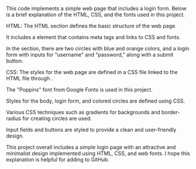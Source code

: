 This code implements a simple web page that includes a login form. Below is a brief explanation of the HTML, CSS, and the fonts used in this project.

HTML:
The HTML section defines the basic structure of the web page.

It includes a <head> element that contains meta tags and links to CSS and fonts.

In the <body> section, there are two circles with blue and orange colors, and a login form with inputs for "username" and "password," along with a submit button.

CSS:
The styles for the web page are defined in a CSS file linked to the HTML file through <link rel="stylesheet" href="style/style.css">.

The "Poppins" font from Google Fonts is used in this project.

Styles for the body, login form, and colored circles are defined using CSS.

Various CSS techniques such as gradients for backgrounds and border-radius for creating circles are used.

Input fields and buttons are styled to provide a clean and user-friendly design.

This project overall includes a simple login page with an attractive and minimalist design implemented using HTML, CSS, and web fonts. I hope this explanation is helpful for adding to GitHub.
